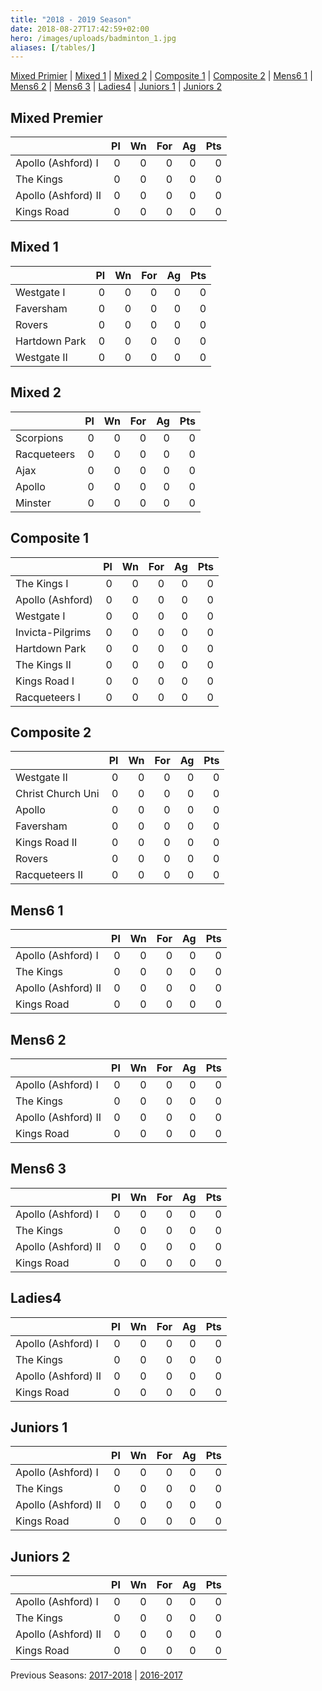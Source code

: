 ```yaml
---
title: "2018 - 2019 Season"
date: 2018-08-27T17:42:59+02:00
hero: /images/uploads/badminton_1.jpg
aliases: [/tables/]
---
```


[Mixed Primier](#mixed-primer) | [Mixed 1](#mixed-1) | [Mixed 2](#mixed-2) | [Composite 1](#composite-1) | [Composite 2](#composite-2) | [Mens6 1](#mens6-1) | [Mens6 2](#mens6-2) | [Mens6 3](#mens6-3) | [Ladies4](#ladies4) | [Juniors 1](#juniors-1) | [Juniors 2](#juniors-2)

## Mixed Premier

|                     |  Pl |  Wn | For |  Ag | Pts |
| ------------------- | --: | --: | --: | --: | --: |
| Apollo (Ashford) I  |  0  |  0  |  0  |  0  |  0  |
| The Kings           |  0  |  0  |  0  |  0  |  0  |
| Apollo (Ashford) II |  0  |  0  |  0  |  0  |  0  |
| Kings Road          |  0  |  0  |  0  |  0  |  0  |

## Mixed 1

|                     |  Pl |  Wn | For |  Ag | Pts |
| ------------------- | --: | --: | --: | --: | --: |
| Westgate I          |  0  |  0  |  0  |  0  |  0  |
| Faversham           |  0  |  0  |  0  |  0  |  0  |
| Rovers              |  0  |  0  |  0  |  0  |  0  |
| Hartdown Park       |  0  |  0  |  0  |  0  |  0  |
| Westgate II         |  0  |  0  |  0  |  0  |  0  |


## Mixed 2

|                     |  Pl |  Wn | For |  Ag | Pts |
| ------------------- | --: | --: | --: | --: | --: |
| Scorpions           |  0  |  0  |  0  |  0  |  0  |
| Racqueteers         |  0  |  0  |  0  |  0  |  0  |
| Ajax                |  0  |  0  |  0  |  0  |  0  |
| Apollo              |  0  |  0  |  0  |  0  |  0  |
| Minster             |  0  |  0  |  0  |  0  |  0  |


## Composite 1

|                     |  Pl |  Wn | For |  Ag | Pts |
| ------------------- | --: | --: | --: | --: | --: |
| The Kings I         |  0  |  0  |  0  |  0  |  0  |
| Apollo (Ashford)    |  0  |  0  |  0  |  0  |  0  |
| Westgate I          |  0  |  0  |  0  |  0  |  0  |
| Invicta-Pilgrims    |  0  |  0  |  0  |  0  |  0  |
| Hartdown Park       |  0  |  0  |  0  |  0  |  0  |
| The Kings II        |  0  |  0  |  0  |  0  |  0  |
| Kings Road I        |  0  |  0  |  0  |  0  |  0  |
| Racqueteers I       |  0  |  0  |  0  |  0  |  0  |


## Composite 2

|                     |  Pl |  Wn | For |  Ag | Pts |
| ------------------- | --: | --: | --: | --: | --: |
| Westgate II         |  0  |  0  |  0  |  0  |  0  |
| Christ Church Uni   |  0  |  0  |  0  |  0  |  0  |
| Apollo              |  0  |  0  |  0  |  0  |  0  |
| Faversham           |  0  |  0  |  0  |  0  |  0  |
| Kings Road II       |  0  |  0  |  0  |  0  |  0  |
| Rovers              |  0  |  0  |  0  |  0  |  0  |
| Racqueteers II      |  0  |  0  |  0  |  0  |  0  |


## Mens6 1

|                     |  Pl |  Wn | For |  Ag | Pts |
| ------------------- | --: | --: | --: | --: | --: |
| Apollo (Ashford) I  |  0  |  0  |  0  |  0  |  0  |
| The Kings           |  0  |  0  |  0  |  0  |  0  |
| Apollo (Ashford) II |  0  |  0  |  0  |  0  |  0  |
| Kings Road          |  0  |  0  |  0  |  0  |  0  |


## Mens6 2

|                     |  Pl |  Wn | For |  Ag | Pts |
| ------------------- | --: | --: | --: | --: | --: |
| Apollo (Ashford) I  |  0  |  0  |  0  |  0  |  0  |
| The Kings           |  0  |  0  |  0  |  0  |  0  |
| Apollo (Ashford) II |  0  |  0  |  0  |  0  |  0  |
| Kings Road          |  0  |  0  |  0  |  0  |  0  |


## Mens6 3

|                     |  Pl |  Wn | For |  Ag | Pts |
| ------------------- | --: | --: | --: | --: | --: |
| Apollo (Ashford) I  |  0  |  0  |  0  |  0  |  0  |
| The Kings           |  0  |  0  |  0  |  0  |  0  |
| Apollo (Ashford) II |  0  |  0  |  0  |  0  |  0  |
| Kings Road          |  0  |  0  |  0  |  0  |  0  |


## Ladies4

|                     |  Pl |  Wn | For |  Ag | Pts |
| ------------------- | --: | --: | --: | --: | --: |
| Apollo (Ashford) I  |  0  |  0  |  0  |  0  |  0  |
| The Kings           |  0  |  0  |  0  |  0  |  0  |
| Apollo (Ashford) II |  0  |  0  |  0  |  0  |  0  |
| Kings Road          |  0  |  0  |  0  |  0  |  0  |


## Juniors 1

|                     |  Pl |  Wn | For |  Ag | Pts |
| ------------------- | --: | --: | --: | --: | --: |
| Apollo (Ashford) I  |  0  |  0  |  0  |  0  |  0  |
| The Kings           |  0  |  0  |  0  |  0  |  0  |
| Apollo (Ashford) II |  0  |  0  |  0  |  0  |  0  |
| Kings Road          |  0  |  0  |  0  |  0  |  0  |


## Juniors 2

|                     |  Pl |  Wn | For |  Ag | Pts |
| ------------------- | --: | --: | --: | --: | --: |
| Apollo (Ashford) I  |  0  |  0  |  0  |  0  |  0  |
| The Kings           |  0  |  0  |  0  |  0  |  0  |
| Apollo (Ashford) II |  0  |  0  |  0  |  0  |  0  |
| Kings Road          |  0  |  0  |  0  |  0  |  0  |

Previous Seasons: [2017-2018](/season-2017-2018) | [2016-2017](/season-2016-2017)
